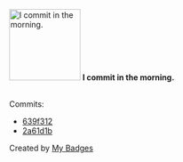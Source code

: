 <img src="https://github.com/my-badges/my-badges/blob/master/src/all-badges/time-of-commit/morning-commits.png?raw=true" alt="I commit in the morning." title="I commit in the morning." width="128">
<strong>I commit in the morning.</strong>
<br><br>

Commits:

- <a href="https://github.com/ccamel/kynaptik/commit/639f312ccf7ae2e95b49359bd2298b80d635dc5d">639f312</a>
- <a href="https://github.com/ccamel/kynaptik/commit/2a61d1b51f954c02a1c7e9ae7ef50305df919c45">2a61d1b</a>


Created by <a href="https://github.com/my-badges/my-badges">My Badges</a>